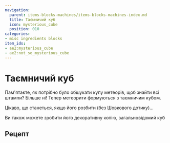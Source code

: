 ```yaml
---
navigation:
  parent: items-blocks-machines/items-blocks-machines-index.md
  title: Таємничий куб
  icon: mysterious_cube
  position: 010
categories:
- misc ingredients blocks
item_ids:
- ae2:mysterious_cube
- ae2:not_so_mysterious_cube
---
```


# Таємничий куб

<BlockImage id="mysterious_cube" scale="8" />

Пам'ятаєте, як потрібно було обшукати купу метеорів, щоб знайти всі штампи? Більше ні! Тепер метеорити формуються з таємничим кубом.

Цікаво, що станеться, якщо його розбити (без Шовкового дотику)...

Ви також можете зробити його декоративну копію, загальновідомий куб

## Рецепт

<RecipeFor id="not_so_mysterious_cube" />
